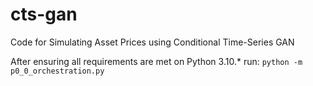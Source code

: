 # cts-gan
Code for Simulating Asset Prices using Conditional Time-Series GAN

After ensuring all requirements are met on Python 3.10.* run: `python -m p0_0_orchestration.py`
